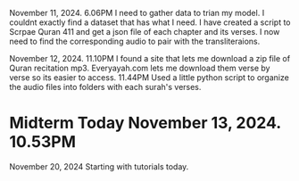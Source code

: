 November 11, 2024. 6.06PM
I need to gather data to trian my model. I couldnt exactly find a dataset that has what I need. I have created a script to Scrpae Quran 411 and get a json file of each chapter and its verses. I now need to find the corresponding audio to pair with the transliteraions.

November 12, 2024. 11.10PM
I found a site that lets me download a zip file of Quran recitation mp3. Everyayah.com lets me download them verse by verse so its easier to access.
11.44PM
Used a little python script to organize the audio files into folders with each surah's verses.

# Midterm Today November 13, 2024. 10.53PM

November 20, 2024
Starting with tutorials today.